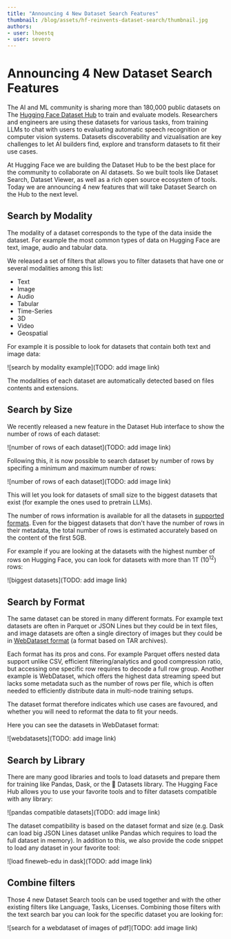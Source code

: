 ```yaml
---
title: "Announcing 4 New Dataset Search Features" 
thumbnail: /blog/assets/hf-reinvents-dataset-search/thumbnail.jpg
authors:
- user: lhoestq
- user: severo
---
```


# Announcing 4 New Dataset Search Features

The AI and ML community is sharing more than 180,000 public datasets on The [Hugging Face Dataset Hub](https://huggingface.co/datasets) to train and evaluate models.
Researchers and engineers are using these datasets for various tasks, from training LLMs to chat with users to evaluating automatic speech recognition or computer vision systems.
Datasets discoverability and vizualisation are key challenges to let AI builders find, explore and transform datasets to fit their use cases.

At Hugging Face we are building the Dataset Hub to be the best place for the community to collaborate on AI datasets.
So we built tools like Dataset Search, Dataset Viewer, as well as a rich open source ecosystem of tools.
Today we are announcing 4 new features that will take Dataset Search on the Hub to the next level.

## Search by Modality

The modality of a dataset corresponds to the type of the data inside the dataset. For example the most common types of data on Hugging Face are text, image, audio and tabular data.

We released a set of filters that allows you to filter datasets that have one or several modalities among this list:

- Text
- Image
- Audio
- Tabular
- Time-Series
- 3D
- Video
- Geospatial

For example it is possible to look for datasets that contain both text and image data:

![search by modality example](TODO: add image link)

The modalities of each dataset are automatically detected based on files contents and extensions.

## Search by Size

We recently released a new feature in the Dataset Hub interface to show the number of rows of each dataset:

![number of rows of each dataset](TODO: add image link)

Following this, it is now possible to search dataset by number of rows by specifing a minimum and maximum number of rows:

![number of rows of each dataset](TODO: add image link)

This will let you look for datasets of small size to the biggest datasets that exist (for example the ones used to pretrain LLMs).

The number of rows information is available for all the datasets in [supported formats](https://huggingface.co/docs/hub/datasets-adding#file-formats).
Even for the biggest datasets that don't have the number of rows in their metadata, the total number of rows is estimated accurately based on the content of the first 5GB.

For example if you are looking at the datasets with the highest number of rows on Hugging Face, you can look for datasets with more than 1T (10<sup>12</sup>) rows:

![biggest datasets](TODO: add image link)

## Search by Format

The same dataset can be stored in many different formats.
For example text datasets are often in Parquet or JSON Lines but they could be in text files, and image datasets are often a single directory of images but they could be in [WebDataset format](https://huggingface.co/docs/hub/datasets-webdataset) (a format based on TAR archives).

Each format has its pros and cons.
For example Parquet offers nested data support unlike CSV, efficient filtering/analytics and good compression ratio, but accessing one specific row requires to decode a full row group.
Another example is WebDataset, which offers the highest data streaming speed but lacks some metadata such as the number of rows per file, which is often needed to efficiently distribute data in multi-node training setups.

The dataset format therefore indicates which use cases are favoured, and whether you will need to reformat the data to fit your needs.

Here you can see the datasets in WebDataset format:

![webdatasets](TODO: add image link)

## Search by Library

There are many good libraries and tools to load datasets and prepare them for training like Pandas, Dask, or the 🤗 Datasets library.
The Hugging Face Hub allows you to use your favorite tools and to filter datasets compatible with any library:

![pandas compatible datasets](TODO: add image link)

The dataset compatibility is based on the dataset format and size (e.g. Dask can load big JSON Lines dataset unlike Pandas which requires to load the full dataset in memory).
In addition to this, we also provide the code snippet to load any dataset in your favorite tool:

![load fineweb-edu in dask](TODO: add image link)

## Combine filters

Those 4 new Dataset Search tools can be used together and with the other existing filters like Language, Tasks, Licenses.
Combining those filters with the text search bar you can look for the specific dataset you are looking for:

![search for a webdataset of images of pdf](TODO: add image link)
